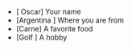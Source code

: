 - [ Oscar] Your name
 - [Argentina ] Where you are from
 - [Carne] A favorite food
 - [Golf ] A hobby
